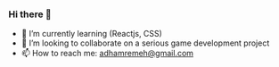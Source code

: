 ### Hi there 👋

- 🌱 I’m currently learning (Reactjs, CSS)
- 👯 I’m looking to collaborate on a serious game development project 
- 📫 How to reach me: adhamremeh@gmail.com

